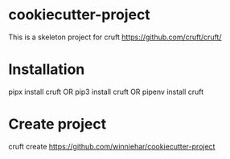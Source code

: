 # cookiecutter-project
This is a skeleton project for cruft
https://github.com/cruft/cruft/

# Installation
pipx install cruft
OR
pip3 install cruft
OR
pipenv install cruft

# Create project
cruft create https://github.com/winniehar/cookiecutter-project
